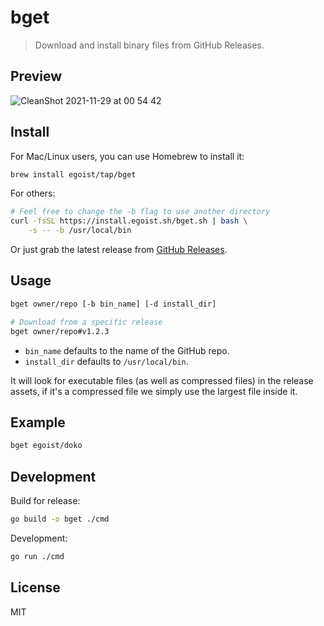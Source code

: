 # bget

> Download and install binary files from GitHub Releases.

## Preview

![CleanShot 2021-11-29 at 00 54 42](https://user-images.githubusercontent.com/8784712/143778020-25b8de62-5b90-4097-8f11-d8ef2db172db.gif)

## Install

For Mac/Linux users, you can use Homebrew to install it:

```bash
brew install egoist/tap/bget
```

For others:

```bash
# Feel free to change the -b flag to use another directory
curl -fsSL https://install.egoist.sh/bget.sh | bash \
    -s -- -b /usr/local/bin
```

Or just grab the latest release from [GitHub Releases](https://github.com/egoist/bget/releases).

## Usage

```bash
bget owner/repo [-b bin_name] [-d install_dir]

# Download from a specific release
bget owner/repo#v1.2.3
```

- `bin_name` defaults to the name of the GitHub repo.
- `install_dir` defaults to `/usr/local/bin`.

It will look for executable files (as well as compressed files) in the release assets, if it's a compressed file we simply use the largest file inside it.

## Example

```bash
bget egoist/doko
```

## Development

Build for release:

```bash
go build -o bget ./cmd
```

Development:

```bash
go run ./cmd
```

## License

MIT
